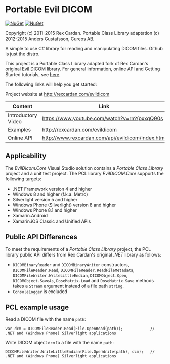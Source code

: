 Portable Evil DICOM
===================

[![NuGet](https://img.shields.io/nuget/v/Portable.EvilDICOM.svg)](https://www.nuget.org/packages/Portable.EvilDICOM/)
[![NuGet](https://img.shields.io/nuget/dt/Portable.EvilDICOM.svg)](https://www.nuget.org/packages/Portable.EvilDICOM/)

Copyright (c) 2011-2015 Rex Cardan.
Portable Class Library adaptation (c) 2012-2015 Anders Gustafsson, Cureos AB.

A simple to use C# library for reading and manipulating DICOM files. 
Github is just the distro.

This project is a Portable Class Library adapted fork of Rex Cardan's original [Evil DICOM](https://github.com/rexcardan/Evil-DICOM) library. 
For general information, online API and Getting Started tutorials, see [here](http://rexcardan.com/evildicom).

The following links will help you get started:

Project website at 
http://rexcardan.com/evildicom

Content | Link
------------- | -------------
Introductory Video | https://www.youtube.com/watch?v=rmYpxxqQ90s
Examples | http://rexcardan.com/evildicom
Online API | http://www.rexcardan.com/api/evildicom/index.html

Applicability
-------------

The _EvilDicom.Core_ Visual Studio solution contains a _Portable Class Library_ project and a unit test project. The PCL library _EvilDICOM.Core_ supports the following targets:

* .NET Framework version 4 and higher
* Windows 8 and higher (f.k.a. Metro)
* Silverlight version 5 and higher
* Windows Phone (Silverlight) version 8 and higher
* Windows Phone 8.1 and higher
* Xamarin.Android
* Xamarin.iOS Classic and Unified APIs

Public API Differences
----------------------

To meet the requirements of a _Portable Class Library_ project, the PCL library public API differs from Rex Cardan's original _.NET_ library as follows:

* `DICOMBinaryReader` and `DICOMBinaryWriter` constructors, `DICOMFileReader.Read`, `DICOMFileReader.ReadFileMetadata`, `DICOMFileWriter.WriteLittleEndian`, `DICOMObject.Open`, `DICOMObject.SaveAs`, `DoseMatrix.Load` and `DoseMatrix.Save` methods takes a `Stream` argument instead of a file path `string`.
* `ConsoleLogger` is excluded

PCL example usage
-----------------

Read a DICOM file with the name `path`:

    var dcm = DICOMFileReader.Read(File.OpenRead(path));			// .NET and (Windows Phone) Silverlight applications

Write DICOM object `dcm` to a file with the name `path`:

    DICOMFileWriter.WriteLittleEndian(File.OpenWrite(path), dcm);	// .NET and (Windows Phone) Silverlight applications
